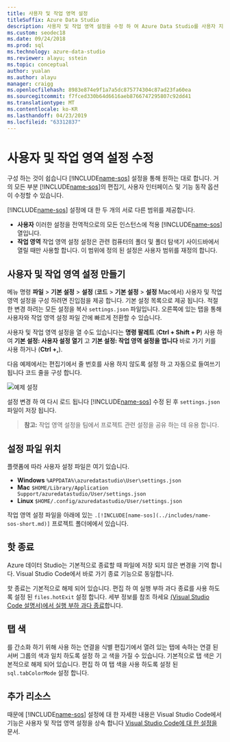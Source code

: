 ```yaml
---
title: 사용자 및 작업 영역 설정
titleSuffix: Azure Data Studio
description: 사용자 및 작업 영역 설정을 수정 하 여 Azure Data Studio를 사용자 지정 하는 방법입니다.
ms.custom: seodec18
ms.date: 09/24/2018
ms.prod: sql
ms.technology: azure-data-studio
ms.reviewer: alayu; sstein
ms.topic: conceptual
author: yualan
ms.author: alayu
manager: craigg
ms.openlocfilehash: 8983e874e9f1a7a5dc875774304c87ad23fa60ea
ms.sourcegitcommit: f7fced330b64d6616aeb8766747295807c92dd41
ms.translationtype: MT
ms.contentlocale: ko-KR
ms.lasthandoff: 04/23/2019
ms.locfileid: "63312837"
---
```

# <a name="modify-user-and-workspace-settings"></a>사용자 및 작업 영역 설정 수정

구성 하는 것이 쉽습니다 [!INCLUDE[name-sos](../includes/name-sos-short.md)] 설정을 통해 원하는 대로 합니다. 거의 모든 부분 [!INCLUDE[name-sos](../includes/name-sos-short.md)]의 편집기, 사용자 인터페이스 및 기능 동작 옵션이 수정할 수 있습니다.

[!INCLUDE[name-sos](../includes/name-sos-short.md)] 설정에 대 한 두 개의 서로 다른 범위를 제공합니다.

* **사용자** 이러한 설정을 전역적으로의 모든 인스턴스에 적용 [!INCLUDE[name-sos](../includes/name-sos-short.md)] 열입니다.
* **작업 영역** 작업 영역 설정 설정은 관련 컴퓨터의 폴더 및 폴더 탐색기 사이드바에서 열릴 때만 사용할 합니다. 이 범위에 정의 된 설정은 사용자 범위를 재정의 합니다.

## <a name="creating-user-and-workspace-settings"></a>사용자 및 작업 영역 설정 만들기

메뉴 명령 **파일** > **기본 설정** > **설정** (**코드**  >  **기본 설정** > **설정** Mac에서) 사용자 및 작업 영역 설정을 구성 하려면 진입점을 제공 합니다. 기본 설정 목록으로 제공 됩니다. 적절 한 변경 하려는 모든 설정을 복사 `settings.json` 파일입니다. 오른쪽에 있는 탭을 통해 사용자와 작업 영역 설정 파일 간에 빠르게 전환할 수 있습니다.

사용자 및 작업 영역 설정을 열 수도 있습니다는 **명령 팔레트** (**Ctrl + Shift + P**) 사용 하 여 **기본 설정: 사용자 설정 열기** 고 **기본 설정: 작업 영역 설정을 엽니다** 바로 가기 키를 사용 하거나 (**Ctrl +,**).

다음 예제에서는 편집기에서 줄 번호를 사용 하지 않도록 설정 하 고 자동으로 들여쓰기 됩니다 코드 줄을 구성 합니다.

![예제 설정](media/settings/sample-settings.png)

설정 변경 하 여 다시 로드 됩니다 [!INCLUDE[name-sos](../includes/name-sos-short.md)] 수정 된 후 `settings.json` 파일이 저장 됩니다.

>**참고:** 작업 영역 설정을 팀에서 프로젝트 관련 설정을 공유 하는 데 유용 합니다.

## <a name="settings-file-locations"></a>설정 파일 위치

플랫폼에 따라 사용자 설정 파일은 여기 있습니다.

* **Windows** `%APPDATA%\azuredatastudio\User\settings.json`
* **Mac** `$HOME/Library/Application Support/azuredatastudio/User/settings.json`
* **Linux** `$HOME/.config/azuredatastudio/User/settings.json`

작업 영역 설정 파일을 아래에 있는 `.[!INCLUDE[name-sos](../includes/name-sos-short.md)]` 프로젝트 폴더에에서 있습니다.

## <a name="hot-exit"></a>핫 종료

Azure 데이터 Studio는 기본적으로 종료할 때 파일에 저장 되지 않은 변경을 기억 합니다. Visual Studio Code에서 바로 가기 종료 기능으로 동일합니다.

핫 종료는 기본적으로 해제 되어 있습니다. 편집 하 여 실행 부하 과다 종료를 사용 하도록 설정 된 `files.hotExit` 설정 합니다. 세부 정보를 참조 하세요 [(Visual Studio Code 설명서)에서 실행 부하 과다 종료](https://code.visualstudio.com/docs/editor/codebasics#_hot-exit)합니다.


## <a name="tab-color"></a>탭 색

를 간소화 하기 위해 사용 하는 연결을 식별 편집기에서 열려 있는 탭에 속하는 연결 된 서버 그룹의 색과 일치 하도록 설정 하 고 색을 가질 수 있습니다. 기본적으로 탭 색은 기본적으로 해제 되어 있습니다. 편집 하 여 탭 색을 사용 하도록 설정 된 `sql.tabColorMode` 설정 합니다.

## <a name="additional-resources"></a>추가 리소스

때문에 [!INCLUDE[name-sos](../includes/name-sos-short.md)] 설정에 대 한 자세한 내용은 Visual Studio Code에서 기능은 사용자 및 작업 영역 설정을 상속 합니다 [Visual Studio Code에 대 한 설정을](https://code.visualstudio.com/docs/getstarted/settings) 문서.
